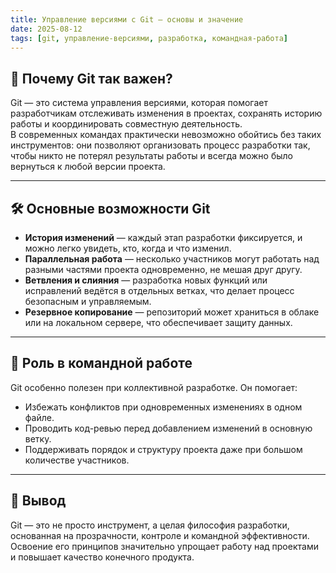 ```yaml
---
title: Управление версиями с Git — основы и значение
date: 2025-08-12
tags: [git, управление-версиями, разработка, командная-работа]
---
```


## 📌 Почему Git так важен?

Git — это система управления версиями, которая помогает разработчикам отслеживать изменения в проектах, сохранять историю работы и координировать совместную деятельность.  
В современных командах практически невозможно обойтись без таких инструментов: они позволяют организовать процесс разработки так, чтобы никто не потерял результаты работы и всегда можно было вернуться к любой версии проекта.

---

## 🛠 Основные возможности Git

- **История изменений** — каждый этап разработки фиксируется, и можно легко увидеть, кто, когда и что изменил.
- **Параллельная работа** — несколько участников могут работать над разными частями проекта одновременно, не мешая друг другу.
- **Ветвления и слияния** — разработка новых функций или исправлений ведётся в отдельных ветках, что делает процесс безопасным и управляемым.
- **Резервное копирование** — репозиторий может храниться в облаке или на локальном сервере, что обеспечивает защиту данных.

---

## 🤝 Роль в командной работе

Git особенно полезен при коллективной разработке. Он помогает:
- Избежать конфликтов при одновременных изменениях в одном файле.
- Проводить код-ревью перед добавлением изменений в основную ветку.
- Поддерживать порядок и структуру проекта даже при большом количестве участников.

---

## 🚀 Вывод

Git — это не просто инструмент, а целая философия разработки, основанная на прозрачности, контроле и командной эффективности.  
Освоение его принципов значительно упрощает работу над проектами и повышает качество конечного продукта.

